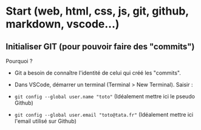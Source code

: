 # Start (web, html, css, js, git, github, markdown, vscode...)

## Initialiser GIT (pour pouvoir faire des "commits")

Pourquoi ?
- Git a besoin de connaître l'identité de celui qui créé les "commits".

- Dans VSCode, démarrer un terminal (Terminal > New Terminal).
Saisir :
- `git config --global user.name "toto"` (Idéalement mettre ici le pseudo Github)
- `git config --global user.email "toto@tata.fr"` (Idéalement mettre ici l'email utilisé sur Github)

